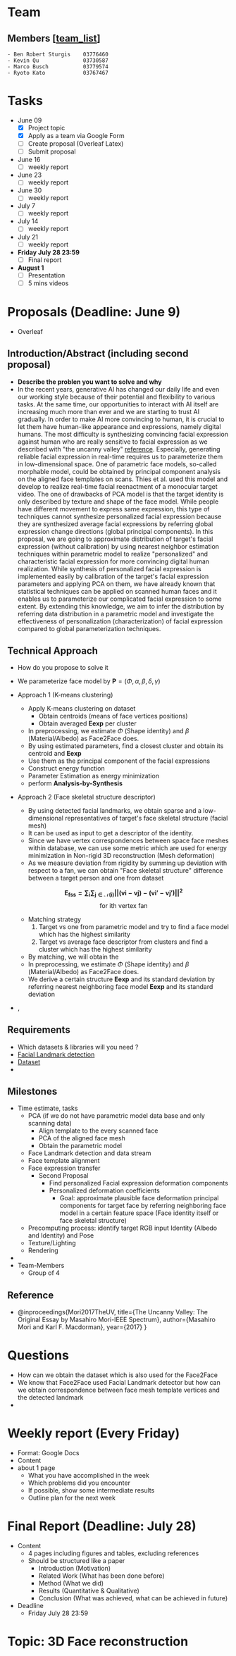 
# Team
## Members [[team_list](https://docs.google.com/spreadsheets/d/1KcEIfJHHQVqG12gHMNQo_0s5yTAw82hNx3K4T5NtPMY/edit#gid=0)]

    - Ben Robert Sturgis	03776460	
    - Kevin	Qu	            03730587	
    - Marco	Busch	        03779574	
    - Ryoto	Kato	        03767467

# Tasks
- June 09
  - [x] Project topic
  - [x] Apply as a team via Google Form 
  - [ ] Create proposal (Overleaf Latex)
  - [ ] Submit proposal
- June 16
  - [ ] weekly report
- June 23
  - [ ] weekly report
- June 30
  - [ ] weekly report
- July 7
  - [ ] weekly report
- July 14
  - [ ] weekly report
- July 21
  - [ ] weekly report
- **Friday July 28 23:59**
  - [ ] Final report
- **August 1**
  - [ ] Presentation
  - [ ] 5 mins videos

# Proposals (Deadline: June 9)
- Overleaf
## Introduction/Abstract (including second proposal)
  - **Describe the problen you want to solve and why**
  - In the recent years, generative AI has changed our daily life and even our working style because of their potential and flexibility to various tasks. At the same time, our opportunities to interact with AI itself are increasing much more than ever and we are starting to trust AI gradually. In order to make AI more convincing to human, it is crucial to let them have human-like appearance and expressions, namely digital humans. The most difficulty is synthesizing convincing facial expression against human who are really sensitive to facial expression as we described with "the uncanny valley" [reference](Mori2017TheUV). Especially, generating reliable facial expression in real-time requires us to parameterize them in low-dimensional space. One of parametric face models, so-called morphable model, could be obtained by principal component analysis on the aligned face templates on scans. Thies et al. used this model and develop to realize real-time facial reenactment of a monocular target video. The one of drawbacks of PCA model is that the target identity is only described by texture and shape of the face model. While people have different movement to express same expression, this type of techniques cannot synthesize personalized facial expression because they are synthesized average facial expressions by referring global expression change directions (global principal components). In this proposal, we are going to approximate distribution of target's facial expression (without calibration) by using nearest neighbor estimation techniques within parametric model to realize "personalized" and characteristic facial expression for more convincing digital human realization. While synthesis of personalized facial expression is implemented easily by calibration of the target's facial expression parameters and applying PCA on them, we have already known that statistical techniques can be applied on scanned human faces and it enables us to parameterize our complicated facial expression to some extent. By extending this knowledge, we aim to infer the distribution by referring data distribution in a parametric model and investigate the effectiveness of personalization (characterization) of facial expression compared to global parameterization techniques. 
## Technical Approach
  - How do you propose to solve it
  - We parameterize face model by $\mathbf{P}=(\Phi, \alpha, \beta, \delta, \gamma)$
  - Approach 1 (K-means clustering)
    - Apply K-means clustering on dataset
      - Obtain centroids (means of face vertices positions)
      - Obtain averaged $\mathbf{Eexp}$ per cluster
    - In preprocessing, we estimate $\Phi$ (Shape identity) and $\beta$ (Material/Albedo) as Face2Face does.
    - By using estimated parameters, find a closest cluster and obtain its centroid and $\mathbf{Eexp}$
    - Use them as the principal component of the facial expressions
    - Construct energy function
    - Parameter Estimation as energy minimization
    - perform **Analysis-by-Synthesis**

  - Approach 2 (Face skeletal structure descriptor)
    - By using detected facial landmarks, we obtain sparse and a low-dimensional representatives of target's face skeletal structure (facial mesh)
    - It can be used as input to get a descriptor of the identity.
    - Since we have vertex correspondences between space face meshes within database, we can use some metric which are used for energy minimization in Non-rigid 3D reconstruction (Mesh deformation)
    - As we measure deviation from rigidity by summing up deviation with respect to a fan, we can obtain "Face skeletal structure" difference between a target person and one from dataset
    
    $$\mathbf{E_{fss} = \sum_i\sum_{j\in\mathcal{N}(i)} ||(vi-vj)-(vi'-vj')||^2}$$
    $$\text{for ith vertex fan}$$

    - Matching strategy
      1. Target vs one from parametric model and try to find a face model which has the highest similarity
      2. Target vs average face descriptor from clusters and find a cluster which has the highest similarity
    - By matching, we will obtain the 
    - In preprocessing, we estimate $\Phi$ (Shape identity) and $\beta$ (Material/Albedo) as Face2Face does.
    - We derive a certain structure $\mathbf{Eexp}$ and its standard deviation by referring nearest neighboring face model $\mathbf{Eexp}$ and its standard deviation
  - ,
## Requirements
  - Which datasets & libraries will you need ?
  - [Facial Landmark detection](https://github.com/ci2cv/face-analysis-sdk)
  - [Dataset](https://vcai.mpi-inf.mpg.de/projects/MonFaceCap/#dataset)
  - 
## Milestones
  - Time estimate, tasks
    - PCA (if we do not have parametric model data base and only scanning data)
      - Align template to the every scanned face
      - PCA of the aligned face mesh
      - Obtain the parametric model
    - Face Landmark detection and data stream
    - Face template alignment
    - Face expression transfer
      - Second Proposal
        - Find personalized Facial expression deformation components
        - Personalized deformation coefficients
          - Goal: approximate plausible face deformation principal components for target face by referring neighboring face model in a certain feature space (Face identity itself or face skeletal structure)
    - Precomputing process: identify target RGB input Identity (Albedo and Identity) and Pose
    - Texture/Lighting
    - Rendering
  - 
- Team-Members
  - Group of 4
  
## Reference
- @inproceedings{Mori2017TheUV,
  title={The Uncanny Valley: The Original Essay by Masahiro Mori-IEEE Spectrum},
  author={Masahiro Mori and Karl F. Macdorman},
  year={2017}
}

# Questions
- How can we obtain the dataset which is also used for the Face2Face
- We know that Face2Face used Facial Landmark detector but how can we obtain correspondence between face mesh template vertices and the detected landmark
- 

# Weekly report (Every Friday)
- Format: Google Docs
- Content
- about 1 page
    - What you have accomplished in the
    week
    - Which problems did you encounter
    - If possible, show some intermediate
    results
    - Outline plan for the next week

# Final Report (Deadline: July 28)
- Content
  - 4 pages including figures and tables, excluding references
  - Should be structured like a paper
    - Introduction (Motivation)
    - Related Work (What has been done before)
    - Method (What we did)
    - Results (Quantitative & Qualitative)
    - Conclusion (What was achieved, what can be achieved in future)
- Deadline
  - Friday July 28 23:59

# Topic: 3D Face reconstruction



